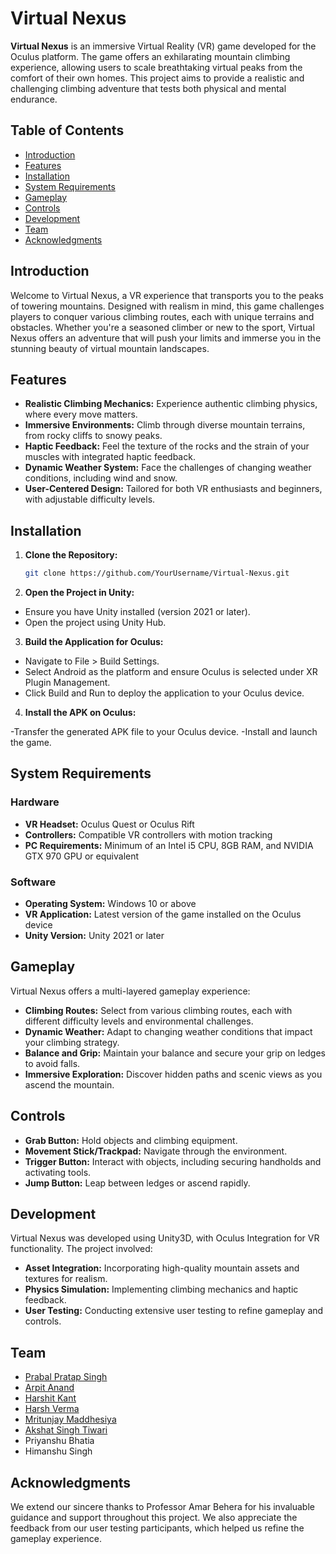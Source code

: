 # Virtual Nexus

**Virtual Nexus** is an immersive Virtual Reality (VR) game developed for the Oculus platform. The game offers an exhilarating mountain climbing experience, allowing users to scale breathtaking virtual peaks from the comfort of their own homes. This project aims to provide a realistic and challenging climbing adventure that tests both physical and mental endurance.

## Table of Contents

- [Introduction](#introduction)
- [Features](#features)
- [Installation](#installation)
- [System Requirements](#system-requirements)
- [Gameplay](#gameplay)
- [Controls](#controls)
- [Development](#development)
- [Team](#team)
- [Acknowledgments](#acknowledgments)

## Introduction

Welcome to Virtual Nexus, a VR experience that transports you to the peaks of towering mountains. Designed with realism in mind, this game challenges players to conquer various climbing routes, each with unique terrains and obstacles. Whether you're a seasoned climber or new to the sport, Virtual Nexus offers an adventure that will push your limits and immerse you in the stunning beauty of virtual mountain landscapes.

## Features

- **Realistic Climbing Mechanics:** Experience authentic climbing physics, where every move matters.
- **Immersive Environments:** Climb through diverse mountain terrains, from rocky cliffs to snowy peaks.
- **Haptic Feedback:** Feel the texture of the rocks and the strain of your muscles with integrated haptic feedback.
- **Dynamic Weather System:** Face the challenges of changing weather conditions, including wind and snow.
- **User-Centered Design:** Tailored for both VR enthusiasts and beginners, with adjustable difficulty levels.

## Installation

1. **Clone the Repository:**
   ```bash
   git clone https://github.com/YourUsername/Virtual-Nexus.git
2. **Open the Project in Unity:**

- Ensure you have Unity installed (version 2021 or later).
- Open the project using Unity Hub.

3. **Build the Application for Oculus:**

- Navigate to File > Build Settings.
- Select Android as the platform and ensure Oculus is selected under XR Plugin Management.
- Click Build and Run to deploy the application to your Oculus device.

4. **Install the APK on Oculus:**

-Transfer the generated APK file to your Oculus device.
-Install and launch the game.

## System Requirements

### Hardware
- **VR Headset:** Oculus Quest or Oculus Rift
- **Controllers:** Compatible VR controllers with motion tracking
- **PC Requirements:** Minimum of an Intel i5 CPU, 8GB RAM, and NVIDIA GTX 970 GPU or equivalent

### Software
- **Operating System:** Windows 10 or above
- **VR Application:** Latest version of the game installed on the Oculus device
- **Unity Version:** Unity 2021 or later

## Gameplay
Virtual Nexus offers a multi-layered gameplay experience:

- **Climbing Routes:** Select from various climbing routes, each with different difficulty levels and environmental challenges.
- **Dynamic Weather:** Adapt to changing weather conditions that impact your climbing strategy.
- **Balance and Grip:** Maintain your balance and secure your grip on ledges to avoid falls.
- **Immersive Exploration:** Discover hidden paths and scenic views as you ascend the mountain.

## Controls
- **Grab Button:** Hold objects and climbing equipment.
- **Movement Stick/Trackpad:** Navigate through the environment.
- **Trigger Button:** Interact with objects, including securing handholds and activating tools.
- **Jump Button:** Leap between ledges or ascend rapidly.

## Development
Virtual Nexus was developed using Unity3D, with Oculus Integration for VR functionality. The project involved:

- **Asset Integration:** Incorporating high-quality mountain assets and textures for realism.
- **Physics Simulation:** Implementing climbing mechanics and haptic feedback.
- **User Testing:** Conducting extensive user testing to refine gameplay and controls.

## Team
- [Prabal Pratap Singh](https://github.com/ppsingh21)
- [Arpit Anand](https://github.com/ARPITANANDIITK)
- [Harshit Kant](https://github.com/kharshit21)
- [Harsh Verma](Harshverma21)
- [Mritunjay Maddhesiya](https://github.com/MRITUNJAYMADDHESHIYA)
- [Akshat Singh Tiwari](https://github.com/akshtt)
- Priyanshu Bhatia
- Himanshu Singh
## Acknowledgments
We extend our sincere thanks to Professor Amar Behera for his invaluable guidance and support throughout this project. We also appreciate the feedback from our user testing participants, which helped us refine the gameplay experience.
